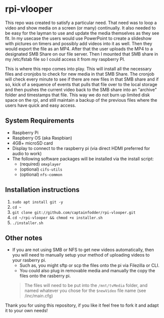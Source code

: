 # rpi-vlooper
This repo was created to satisfy a particular need. That need was to loop a video and show media on a screen (or many) continually. It also needed to be easy for the layman to use and update the media themselves as they see fit. In my usecase the users would use PowerPoint to create a slideshow with pictures on timers and possibly add videos into it as well. Then they would export the file as an MP4. After that the user uploads the MP4 to a designated SMB Share on our file server. Then I mounted that SMB share in my /etc/fstab file so I could access it from my raspberry PI.

This is where this repo comes into play. This will install all the necessary files and cronjobs to check for new media in that SMB Share. The cronjob will check every minute to see if there are new files in that SMB share and if so, kick of a sequence of events that pulls that file over to the local storage and then pushes the current video back to the SMB share into an "archive" folder and timestamps that file. This way we do not burn up limited disk space on the rpi, and still maintain a backup of the previous files where the users have quick and easy access.

## System Requirements
* Raspberry Pi
* Raspberry OS (aka Raspbian)
* 4GB+ microSD card
* Display to connect to the raspberry pi (via direct HDMI preferred for audio to work)
* The following software packages will be installed via the install script:
  * (required) `omxplayer`
  * (optional) `cifs-utils`
  * (optional) `nfs-common`

## Installation instructions
1. `sudo apt install git -y`
2. `cd ~`
3. `git clone git://github.com/captainfodder/rpi-vlooper.git`
4. `cd ~/rpi-vlooper && chmod +x installer.sh`
5. `./installer.sh`

## Other notes
* If you are not using SMB or NFS to get new videos automatically, then you will need to manually setup your method of uploading videos to your rasberry pi.
  * Such as, you might sftp or scp the files onto the pi via Filezilla or CLI.
  * You could also plug in removable media and manually the copy the files onto the rasberry pi.
  > The files will need to be put into the `/mnt/tvMedia` folder, and named whatever you chose for the `$newVideo` file name (see /inc/main.cfg)

Thank you for using this repository, if you like it feel free to fork it and adapt it to your own needs!
